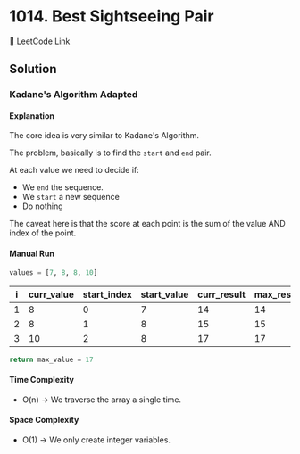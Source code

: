 # 1014. Best Sightseeing Pair

[🔗 LeetCode Link](https://leetcode.com/problems/best-sightseeing-pair/description/)

## Solution

### Kadane's Algorithm Adapted

#### Explanation

The core idea is very similar to Kadane's Algorithm.

The problem, basically is to find the `start` and `end` pair.

At each value we need to decide if:

- We `end` the sequence.
- We `start` a new sequence
- Do nothing

The caveat here is that the score at each point
is the sum of the value AND index of the point.

#### Manual Run

```python
values = [7, 8, 8, 10]
```

i | curr_value | start_index | start_value | curr_result | max_result
--|----| ---- | ---- | ---- |---
1 | 8  | 0 | 7 | 14 | 14
2 | 8  | 1 | 8 | 15 | 15
3 | 10 | 2 | 8 | 17 | 17

```python
return max_value = 17
```

#### Time Complexity

- O(n) -> We traverse the array a single time.

#### Space Complexity

- O(1) -> We only create integer variables.
